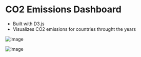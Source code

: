 # CO2 Emissions Dashboard

- Built with D3.js
- Visualizes CO2 emissions for countries throught the years

![image](https://i.imgur.com/Bc2ylc5.png)

![image](https://i.imgur.com/2VZmqAs.png)
